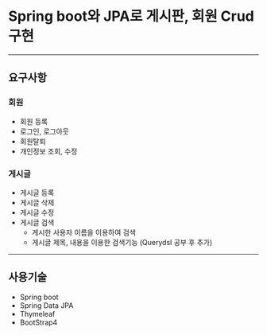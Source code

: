 # Spring boot와 JPA로 게시판, 회원 Crud구현

---
## 요구사항
### 회원
* 회원 등록
* 로그인, 로그아웃
* 회원탈퇴
* 개인정보 조회, 수정

### 게시글
* 게시글 등록
* 게시글 삭제
* 게시글 수정
* 게시글 검색
  * 게시한 사용자 이름을 이용하여 검색
  * 게시글 제목, 내용을 이용한 검색기능 (Querydsl 공부 후 추가) 
  
---

## 사용기술
* Spring boot
* Spring Data JPA
* Thymeleaf
* BootStrap4

